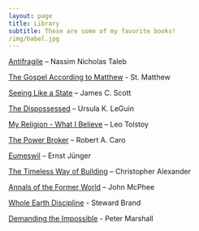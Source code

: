```yaml
---
layout: page
title: Library
subtitle: These are some of my favorite books!
/img/babel.jpg
---
```


[Antifragile](https://bookshop.org/books/antifragile-things-that-gain-from-disorder-9780812979688/9780812979688) – Nassim Nicholas Taleb

[The Gospel According to Matthew](https://bookshop.org/books/catholic-bible-oe-douay-rheims/9781935302025) - St. Matthew

[Seeing Like a State](https://bookshop.org/books/seeing-like-a-state-how-certain-schemes-to-improve-the-human-condition-have-failed/9780300246759) – James C. Scott

[The Dispossessed](https://bookshop.org/books/the-dispossessed-9780060512750/9780061054884) – Ursula K. LeGuin

[My Religion - What I Believe](https://bookshop.org/books/my-religion-what-i-believe-9781907355233/9781907355233) – Leo Tolstoy

[The Power Broker](https://bookshop.org/books/the-power-broker-robert-moses-and-the-fall-of-new-york/9780394720241) – Robert A. Caro

[Eumeswil](https://www.amazon.com/Eumeswil-Ernst-J%C3%BCnger/dp/0914386522) – Ernst Jünger

[The Timeless Way of Building](https://bookshop.org/books/the-timeless-way-of-building/9780195024029) – Christopher Alexander

[Annals of the Former World](https://bookshop.org/books/annals-of-the-former-world/9780374518738) – John McPhee

[Whole Earth Discipline](https://bookshop.org/books/whole-earth-discipline-why-dense-cities-nuclear-power-transgenic-crops-restored-wildlands-and-geoengineering-are-necessary/9780143118282) - Steward Brand

[Demanding the Impossible](https://bookshop.org/books/demanding-the-impossible-a-history-of-anarchism/9781604860641) - Peter Marshall
